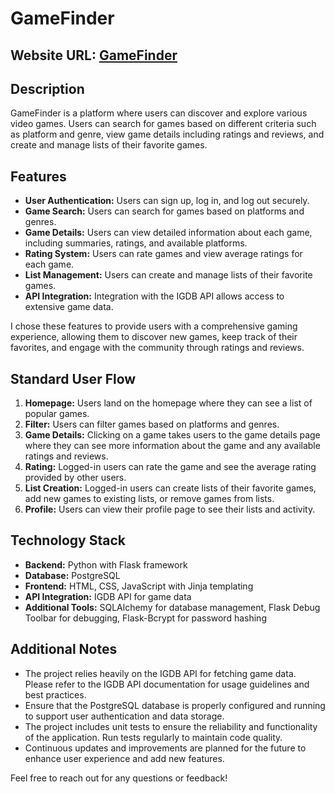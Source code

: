 # GameFinder

## Website URL: [GameFinder](https://your-website-url.com)

## Description
GameFinder is a platform where users can discover and explore various video games. Users can search for games based on different criteria such as platform and genre, view game details including ratings and reviews, and create and manage lists of their favorite games.

## Features
- **User Authentication:** Users can sign up, log in, and log out securely.
- **Game Search:** Users can search for games based on platforms and genres.
- **Game Details:** Users can view detailed information about each game, including summaries, ratings, and available platforms.
- **Rating System:** Users can rate games and view average ratings for each game.
- **List Management:** Users can create and manage lists of their favorite games.
- **API Integration:** Integration with the IGDB API allows access to extensive game data.

I chose these features to provide users with a comprehensive gaming experience, allowing them to discover new games, keep track of their favorites, and engage with the community through ratings and reviews.

## Standard User Flow
1. **Homepage:** Users land on the homepage where they can see a list of popular games.
2. **Filter:** Users can filter games based on platforms and genres.
3. **Game Details:** Clicking on a game takes users to the game details page where they can see more information about the game and any available ratings and reviews.
4. **Rating:** Logged-in users can rate the game and see the average rating provided by other users.
5. **List Creation:** Logged-in users can create lists of their favorite games, add new games to existing lists, or remove games from lists.
6. **Profile:** Users can view their profile page to see their lists and activity.

## Technology Stack
- **Backend:** Python with Flask framework
- **Database:** PostgreSQL
- **Frontend:** HTML, CSS, JavaScript with Jinja templating
- **API Integration:** IGDB API for game data
- **Additional Tools:** SQLAlchemy for database management, Flask Debug Toolbar for debugging, Flask-Bcrypt for password hashing

## Additional Notes
- The project relies heavily on the IGDB API for fetching game data. Please refer to the IGDB API documentation for usage guidelines and best practices.
- Ensure that the PostgreSQL database is properly configured and running to support user authentication and data storage.
- The project includes unit tests to ensure the reliability and functionality of the application. Run tests regularly to maintain code quality.
- Continuous updates and improvements are planned for the future to enhance user experience and add new features.

Feel free to reach out for any questions or feedback!